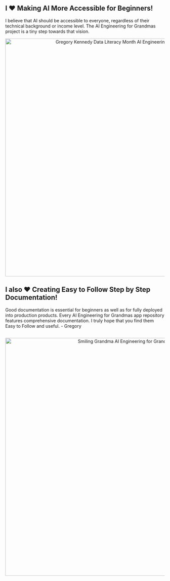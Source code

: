 ## I ❤️ Making AI More Accessible for Beginners! 
I believe that AI should be accessible to everyone, regardless of their technical background or income level.  The AI Engineering for Grandmas project is a tiny step towards that vision. 


<p align="center">
  <img src="https://github.com/user-attachments/assets/ff2f2168-e350-4ff8-9891-4994676a19a5" alt="Gregory Kennedy Data Literacy Month AI Engineering for Grandmas" width="750">
</p>

## I also ❤️ Creating Easy to Follow Step by Step Documentation! 
Good documentation is essential for beginners as well as for fully deployed into production products.  Every AI Engineering for Grandmas app repository features comprehensive documentation.  I truly hope that you find them Easy to Follow and useful. - Gregory
##
<p align="center">
  <img src="https://github.com/user-attachments/assets/b83b0954-09fd-4d04-95cc-6fcff23f210e" alt="Smiling Grandma AI Engineering for Grandmas" width="750">
</p>

<!---
aiengineeringforgrandmas/aiengineeringforgrandmas is a ✨ special ✨ repository because its `README.md` (this file) appears on your GitHub profile.
You can click the Preview link to take a look at your changes.
--->


